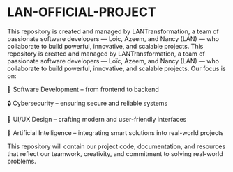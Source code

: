 # LAN-OFFICIAL-PROJECT
This repository is created and managed by LANTransformation, a team of passionate software developers — Loic, Azeem, and Nancy (LAN) — who collaborate to build powerful, innovative, and scalable projects.
This repository is created and managed by LANTransformation, a team of passionate software developers — Loïc, Azeem, and Nancy (LAN) — who collaborate to build powerful, innovative, and scalable projects.
Our focus is on:

🚀 Software Development – from frontend to backend

🔒 Cybersecurity – ensuring secure and reliable systems

🎨 UI/UX Design – crafting modern and user-friendly interfaces

🤖 Artificial Intelligence – integrating smart solutions into real-world projects

This repository will contain our project code, documentation, and resources that reflect our teamwork, creativity, and commitment to solving real-world problems.
